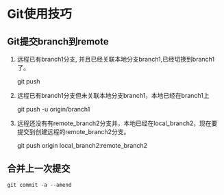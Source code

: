 # Git使用技巧



## Git提交branch到remote

1. 远程已有branch1分支, 并且已经关联本地分支branch1,已经切换到branch1了。

   git push

2. 远程已有branch1分支但未关联本地分支branch1，本地已经在branch1上

    git push -u origin/branch1

3. 远程还没有有remote_branch2分支并，本地已经在local_branch2，现在要提交到创建远程的remote_branch2分支。

   git push origin local_branch2:remote_branch2



## 合并上一次提交

```
git commit -a --amend
```

